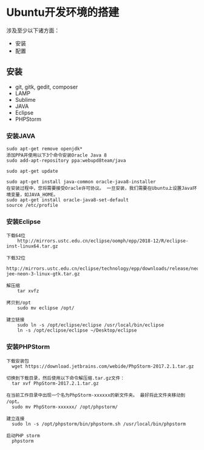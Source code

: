 # Ubuntu开发环境的搭建

涉及至少以下诸方面：

* 安装
* 配置

## 安装

* git, gitk, gedit, composer
* LAMP
* Sublime
* JAVA
* Eclipse
* PHPStorm

### 安装JAVA

```
sudo apt-get remove openjdk*
添加PPA并使用以下3个命令安装Oracle Java 8
sudo add-apt-repository ppa:webupd8team/java

sudo apt-get update

sudo apt-get install java-common oracle-java8-installer
在安装过程中，您将需要接受Oracle许可协议。 一旦安装，我们需要在Ubuntu上设置Java环境变量，如JAVA_HOME。
sudo apt-get install oracle-java8-set-default 
source /etc/profile
```

### 安装Eclipse
```
下载64位
    http://mirrors.ustc.edu.cn/eclipse/oomph/epp/2018-12/R/eclipse-inst-linux64.tar.gz

下载32位
    http://mirrors.ustc.edu.cn/eclipse/technology/epp/downloads/release/neon/3/eclipse-jee-neon-3-linux-gtk.tar.gz

解压缩
    tar xvfz

拷贝到/opt
    sudo mv eclipse /opt/

建立链接
    sudo ln -s /opt/eclipse/eclipse /usr/local/bin/eclipse
    ln -s /opt/eclipse/eclipse ~/Desktop/eclipse
```

### 安装PHPStorm
```
下载安装包
  wget https://download.jetbrains.com/webide/PhpStorm-2017.2.1.tar.gz

切换到下载目录，然后使用以下命令解压缩.tar.gz文件：
  tar xvf PhpStorm-2017.2.1.tar.gz

在当前工作目录中出现一个名为PhpStorm-xxxxxx的新文件夹。 最好将此文件夹移动到 /opt。
  sudo mv PhpStorm-xxxxxx/ /opt/phpstorm/

建立连接
  sudo ln -s /opt/phpstorm/bin/phpstorm.sh /usr/local/bin/phpstorm

启动PHP storm
  phpstorm
```
